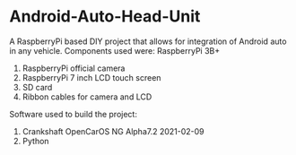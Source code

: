 # Android-Auto-Head-Unit
A RaspberryPi based DIY project that allows for integration of Android auto in any vehicle.
Components used were: 
RaspberryPi 3B+
 1. RaspberryPi official camera
 2. RaspberryPi 7 inch LCD touch screen
 3. SD card
 4. Ribbon cables for camera and LCD

Software used to build the project:
1. Crankshaft OpenCarOS NG Alpha7.2 2021-02-09
2. Python 


